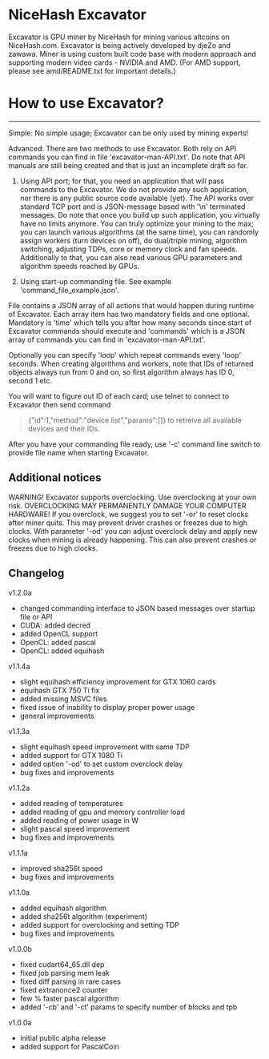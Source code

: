 # NiceHash Excavator

Excavator is GPU miner by NiceHash for mining various altcoins on NiceHash.com. Excavator is being actively developed by djeZo and zawawa. Miner is using custom built code base with modern approach and supporting modern video cards - NVIDIA and AMD. (For AMD support, please see amd/README.txt for important details.)


# How to use Excavator?
-----------------------

Simple: No simple usage; Excavator can be only used by mining experts!

Advanced: There are two methods to use Excavator. Both rely on API commands you can find in file 'excavator-man-API.txt'. Do note that API manuals are still being created and that is just an incomplete draft so far.

1. Using API port; for that, you need an application that will pass commands to the Excavator. We do not provide any such application, nor there is any public source code available (yet). The API works over standard TCP port and is JSON-message based with '\n' terminated messages. Do note that once you build up such application, you virtually have no limits anymore. You can truly optimize your mining to the max; you can launch various algorithms (at the same time), you can randomly assign workers (turn devices on off), do dual/triple mining, algorithm switching, adjusting TDPs, core or memory clock and fan speeds. Additionally to that, you can also read various GPU parameters and algorithm speeds reached by GPUs.

2. Using start-up commanding file. See example 'command_file_example.json'.

File contains a JSON array of all actions that would happen during runtime of Excavator. Each array item has two mandatory fields and one optional. Mandatory is 'time' which tells you after how many seconds since start of Excavator commands should execute and 'commands' which is a JSON array of commands you can find in 'excavator-man-API.txt'. 

Optionally you can specify 'loop' which repeat commands every 'loop' seconds. When creating algorithms and workers, note that IDs of returned objects always  run from 0 and on, so first algorithm always has ID 0, second 1 etc. 

You will want to figure out ID of each card; use telnet to connect to Excavator then send command 
> {"id":1,"method":"device.list","params":[]}
to retreive all available devices and their IDs.

After you have your commanding file ready, use '-c' command line switch to provide file name when starting Excavator.


Additional notices
------------------

WARNING! Excavator supports overclocking. Use overclocking at your own risk. OVERCLOCKING MAY PERMANENTLY DAMAGE YOUR COMPUTER HARDWARE! If you overclock, we suggest you to set '-or' to reset clocks after miner quits. This may prevent driver crashes or freezes due to high clocks. With parameter '-od' you can adjust overclock delay and apply new clocks when mining is already happening. This can also prevent crashes or freezes due to high clocks.


Changelog
---------

v1.2.0a
- changed commanding interface to JSON based messages over startup file or API
- CUDA: added decred
- added OpenCL support
- OpenCL: added pascal
- OpenCL: added equihash

v1.1.4a
- slight equihash efficiency improvement for GTX 1060 cards
- equihash GTX 750 Ti fix
- added missing MSVC files
- fixed issue of inability to display proper power usage
- general improvements

v1.1.3a
- slight equihash speed improvement with same TDP
- added support for GTX 1080 Ti
- added option '-od' to set custom overclock delay
- bug fixes and improvements

v1.1.2a
- added reading of temperatures
- added reading of gpu and memory controller load
- added reading of power usage in W
- slight pascal speed improvement
- bug fixes and improvements

v1.1.1a
- improved sha256t speed
- bug fixes and improvements

v1.1.0a
- added equihash algorithm
- added sha256t algorithm (experiment)
- added support for overclocking and setting TDP
- bug fixes and improvements

v1.0.0b
- fixed cudart64_65.dll dep
- fixed job parsing mem leak
- fixed diff parsing in rare cases
- fixed extranonce2 counter
- few % faster pascal algorithm
- added '-cb' and '-ct' params to specify number of blocks and tpb

v1.0.0a
- initial public alpha release
- added support for PascalCoin
